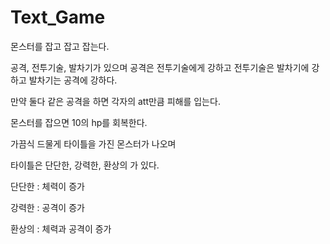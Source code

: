 # Text_Game


몬스터를 잡고 잡고 잡는다.

공격, 전투기술, 발차기가 있으며
공격은 전투기술에게 강하고
전투기술은 발차기에 강하고
발차기는 공격에 강하다.

만약 둘다 같은 공격을 하면 각자의 att만큼 피해를 입는다.

몬스터를 잡으면 10의 hp를 회복한다.

가끔식 드물게 타이틀을 가진 몬스터가 나오며

타이틀은 단단한, 강력한, 환상의 가 있다.

단단한 : 체력이 증가

강력한 : 공격이 증가

환상의 : 체력과 공격이 증가
